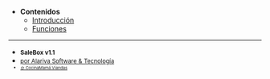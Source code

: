 - **Contenidos**
  - [Introducción](README.md)
  - [Funciones](funciones.md)

---
- <small>**SaleBox v1.1**</small>
- <small><a href="https://alariva.com/">por Alariva Software &amp; Tecnología</a><small>
- <small><span><a href="https://cocinamamaviandas.com" data-link-title="CocinaMamá">&#x1F31E;&nbsp;CocinaMamá Viandas</a></span></small>
